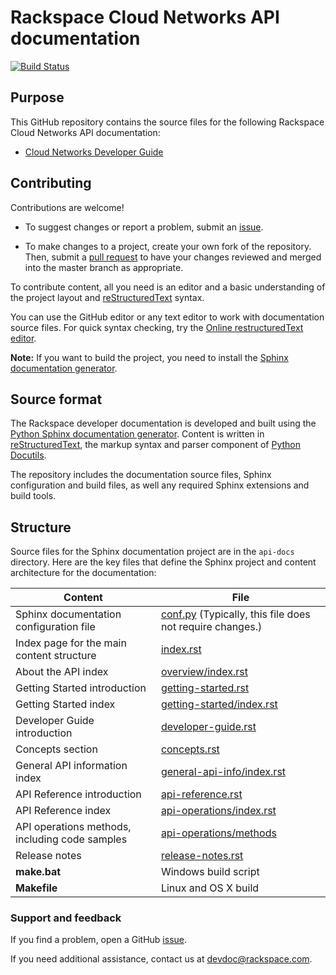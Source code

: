 # Rackspace Cloud Networks API documentation

[![Build Status](https://travis-ci.org/rackerlabs/docs-cloud-networks.svg?branch=master)](https://travis-ci.org/rackerlabs/docs-cloud-networks)


## Purpose

This GitHub repository contains the source files for the following Rackspace Cloud Networks API documentation:

* [Cloud Networks Developer Guide](https://developer.rackspace.com/docs/cloud-networks/v2/developer-guide/)

## Contributing

Contributions are welcome! 

* To suggest changes or report a problem, submit an [issue](https://github.com/rackerlabs/docs-cloud-networks/issues). 

* To make changes to a project, create your own fork of the repository. Then, submit a [pull 
request](https://github.com/rackerlabs/docs-cloud-networks/compare?expand=1) to have your changes reviewed 
and merged into the master branch as appropriate.

To contribute content, all you need is an editor and a 
basic understanding of the project layout and [reStructuredText](http://sphinx-doc.org/rest.html) syntax.

You can use the GitHub editor or any text editor to work with documentation source files. For quick syntax checking, try the 
[Online restructuredText editor](http://rst.ninjs.org/). 

**Note:** If you want to build the project, you need to install the [Sphinx documentation generator](http://www.sphinx-doc.org/en/stable/install.html). 

## Source format

The Rackspace developer documentation is developed and built using the [Python Sphinx documentation generator](http://sphinx-doc.org/). Content is 
written in [reStructuredText](http://sphinx-doc.org/rest.html), the markup syntax and parser component of 
[Python Docutils](http://docutils.sourceforge.net/index.html).

The repository includes the documentation source files, 
Sphinx configuration and build files, as well any required Sphinx 
extensions and build tools. 

## Structure

Source files for the Sphinx documentation project are in the ``api-docs`` directory. Here are the key files that define 
the Sphinx project and content architecture for the documentation: 

Content | File
--- | ---
|Sphinx documentation configuration file| [conf.py](https://github.com/rackerlabs/docs-cloud-networks/blob/master/api-docs/conf.py) (Typically, this file does not require changes.)
|Index page for the main content structure| [index.rst](https://github.com/rackerlabs/docs-cloud-networks/blob/master/api-docs/index.rst)
|About the API index| [overview/index.rst](https://github.com/rackerlabs/docs-cloud-networks/blob/master/api-docs/overview/index.rst)
|Getting Started introduction| [getting-started.rst](https://github.com/rackerlabs/docs-cloud-networks/blob/master/api-docs/getting-started.rst)
|Getting Started index|[getting-started/index.rst](https://github.com/rackerlabs/docs-cloud-networks/blob/master/api-docs/getting-started/index.rst)
|Developer Guide introduction|[developer-guide.rst](https://github.com/rackerlabs/docs-cloud-networks/blob/master/api-docs/developer-guide.rst)
|Concepts section| [concepts.rst](https://github.com/rackerlabs/docs-cloud-networks/blob/master/api-docs/concepts/index.rst)
|General API information index|[general-api-info/index.rst](https://github.com/rackerlabs/docs-cloud-networks/blob/master/api-docs/general-api/index.rst)
|API Reference introduction|[api-reference.rst](https://github.com/rackerlabs/docs-cloud-networks/blob/master/api-docs/api-reference.rst)
|API Reference index|[api-operations/index.rst](https://github.com/rackerlabs/docs-cloud-networks/blob/master/api-docs/api-operations/index.rst)
|API operations methods, including code samples|[api-operations/methods](https://github.com/rackerlabs/docs-cloud-networks/tree/master/api-docs/api-operations/methods) 
|Release notes|[release-notes.rst](https://github.com/rackerlabs/docs-cloud-networks/blob/master/api-docs/release-notes.rst)
|**make.bat**|Windows build script
|**Makefile**| Linux and OS X build

### Support and feedback

If you find a problem, open a GitHub [issue](https://github.com/rackerlabs/docs-cloud-networks/issues).

If you need additional assistance, contact us at [devdoc@rackspace.com](mailto:devdoc@rackspace.com).
